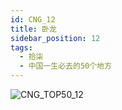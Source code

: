 ```yaml
---
id: CNG_12
title: 卧龙
sidebar_position: 12
tags:
  - 拾柒
  - 中国一生必去的50个地方
---
```

![CNG_TOP50_12](/img/love/CNG_TOP50/12.png)
